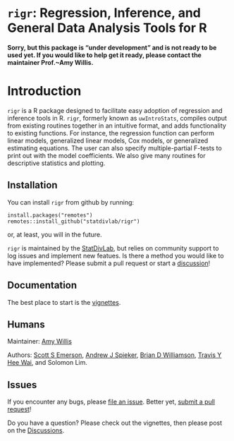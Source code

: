 
<!-- README.md is generated from README.Rmd. Please edit that file -->

# `rigr`: Regression, Inference, and General Data Analysis Tools for R

**Sorry, but this package is “under development” and is not ready to be
used yet. If you would like to help get it ready, please contact the
maintainer Prof.~Amy Willis.**

# Introduction

`rigr` is a R package designed to facilitate easy adoption of regression
and inference tools in R. `rigr`, formerly known as `uwIntroStats`,
compiles output from existing routines together in an intuitive format,
and adds functionality to existing functions. For instance, the
regression function can perform linear models, generalized linear
models, Cox models, or generalized estimating equations. The user can
also specify multiple-partial F-tests to print out with the model
coefficients. We also give many routines for descriptive statistics and
plotting.

## Installation

You can install `rigr` from github by running:

    install.packages("remotes")
    remotes::install_github("statdivlab/rigr")

or, at least, you will in the future.

`rigr` is maintained by the
[StatDivLab](http://statisticaldiversitylab.com/), but relies on
community support to log issues and implement new featues. Is there a
method you would like to have implemented? Please submit a pull request
or start a
[discussion](https://github.com/statdivlab/rigr/discussions)\!

## Documentation

The best place to start is the
[vignettes](https://adw96.github.io/breakaway/articles/).

## Humans

Maintainer: [Amy Willis](http://statisticaldiversitylab.com)

Authors: [Scott S Emerson](http://www.emersonstatistics.com/), [Andrew J
Spieker](https://www.vumc.org/biostatistics/person/andrew-spieker-phd),
[Brian D Williamson](https://bdwilliamson.github.io/), [Travis Y Hee
Wai](https://scholar.google.com/citations?user=WaJn2wIAAAAJ&hl=en), and
Solomon Lim.

## Issues

If you encounter any bugs, please [file an
issue](https://github.com/statdivlab/rigr/issues). Better yet, [submit a
pull request](https://github.com/statdivlab/rigr/pulls)\!

Do you have a question? Please check out the vignettes, then please post
on the [Discussions](https://github.com/statdivlab/rigr/discussions).
